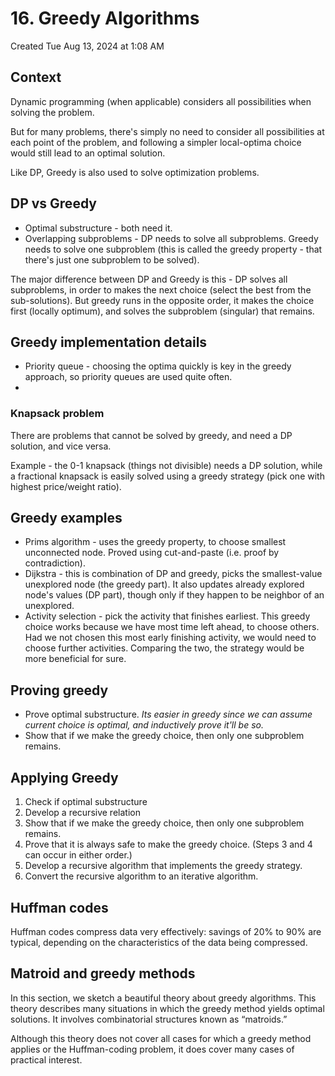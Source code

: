 # 16. Greedy Algorithms
Created Tue Aug 13, 2024 at 1:08 AM

## Context
Dynamic programming (when applicable) considers all possibilities when solving the problem.

But for many problems, there's simply no need to consider all possibilities at each point of the problem, and following a simpler local-optima choice would still lead to an optimal solution.

Like DP, Greedy is also used to solve optimization problems.

## DP vs Greedy
- Optimal substructure - both need it.
- Overlapping subproblems - DP needs to solve all subproblems. Greedy needs to solve one subproblem (this is called the greedy property - that there's just one subproblem to be solved).

The major difference between DP and Greedy is this - DP solves all subproblems, in order to makes the next choice (select the best from the sub-solutions). But greedy runs in the opposite order, it makes the choice first (locally optimum), and solves the subproblem (singular) that remains.


## Greedy implementation details
- Priority queue - choosing the optima quickly is key in the greedy approach, so priority queues are used quite often.
- 

### Knapsack problem
There are problems that cannot be solved by greedy, and need a DP solution, and vice versa.

Example - the 0-1 knapsack (things not divisible) needs a DP solution, while a fractional knapsack is easily solved using a greedy strategy (pick one with highest price/weight ratio).

## Greedy examples
- Prims algorithm - uses the greedy property, to choose smallest unconnected node. Proved using cut-and-paste (i.e. proof by contradiction).
- Dijkstra - this is combination of DP and greedy, picks the smallest-value unexplored node (the greedy part). It also updates already explored node's values (DP part), though only if they happen to be neighbor of an unexplored.
- Activity selection - pick the activity that finishes earliest. This greedy choice works because we have most time left ahead, to choose others. Had we not chosen this most early finishing activity, we would need to choose further activities. Comparing the two, the strategy would be more beneficial for sure.

## Proving greedy
- Prove optimal substructure. *Its easier in greedy since we can assume current choice is optimal, and inductively prove it'll be so.*
- Show that if we make the greedy choice, then only one subproblem remains.


## Applying Greedy
1. Check if optimal substructure
2. Develop a recursive relation
3. Show that if we make the greedy choice, then only one subproblem remains.
4. Prove that it is always safe to make the greedy choice. (Steps 3 and 4 can occur in either order.)
5. Develop a recursive algorithm that implements the greedy strategy.
6.  Convert the recursive algorithm to an iterative algorithm.


## Huffman codes
Huffman codes compress data very effectively: savings of 20% to 90% are typical, depending on the characteristics of the data being compressed.


## Matroid and greedy methods
In this section, we sketch a beautiful theory about greedy algorithms. This theory describes many situations in which the greedy method yields optimal solutions. It involves combinatorial structures known as “matroids.”

Although this theory does not cover all cases for which a greedy method applies or the Huffman-coding problem, it does cover many cases of practical interest.